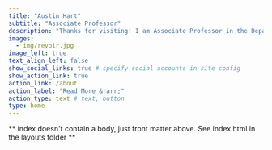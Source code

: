 ```yaml
---
title: "Austin Hart"
subtitle: "Associate Professor"
description: "Thanks for visiting! I am Associate Professor in the Department of Politics, Governance, and Economics at American University. I study democratic accountability and how people form and change attitudes about politics. I teach courses on data analysis and research design."
images:
  - img/revoir.jpg
image_left: true
text_align_left: false
show_social_links: true # specify social accounts in site config
show_action_link: true
action_link: /about
action_label: "Read More &rarr;"
action_type: text # text, button
type: home
---
```


** index doesn't contain a body, just front matter above.
See index.html in the layouts folder **
